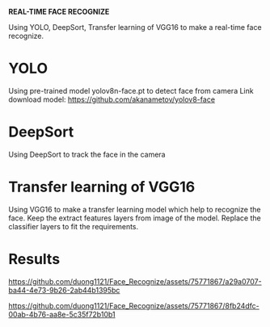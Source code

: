 **REAL-TIME FACE RECOGNIZE**

Using YOLO, DeepSort, Transfer learning of VGG16 to make a real-time face recognize.

# YOLO
Using pre-trained model yolov8n-face.pt to detect face from camera
Link download model: https://github.com/akanametov/yolov8-face

# DeepSort
Using DeepSort to track the face in the camera

# Transfer learning of VGG16
Using VGG16 to make a transfer learning model which help to recognize the face.
Keep the extract features layers from image of the model.
Replace the classifier layers to fit the requirements.

# Results 

https://github.com/duong1121/Face_Recognize/assets/75771867/a29a0707-ba44-4e73-9b26-2ab44b1395bc

https://github.com/duong1121/Face_Recognize/assets/75771867/8fb24dfc-00ab-4b76-aa8e-5c35f72b10b1












